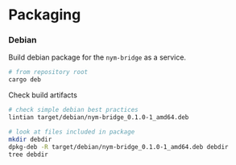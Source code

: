
# Packaging


### Debian

Build debian package for the `nym-bridge` as a service.

```sh
# from repository root
cargo deb
```


Check build artifacts

```sh
# check simple debian best practices 
lintian target/debian/nym-bridge_0.1.0-1_amd64.deb

# look at files included in package
mkdir debdir
dpkg-deb -R target/debian/nym-bridge_0.1.0-1_amd64.deb debdir
tree debdir
```
